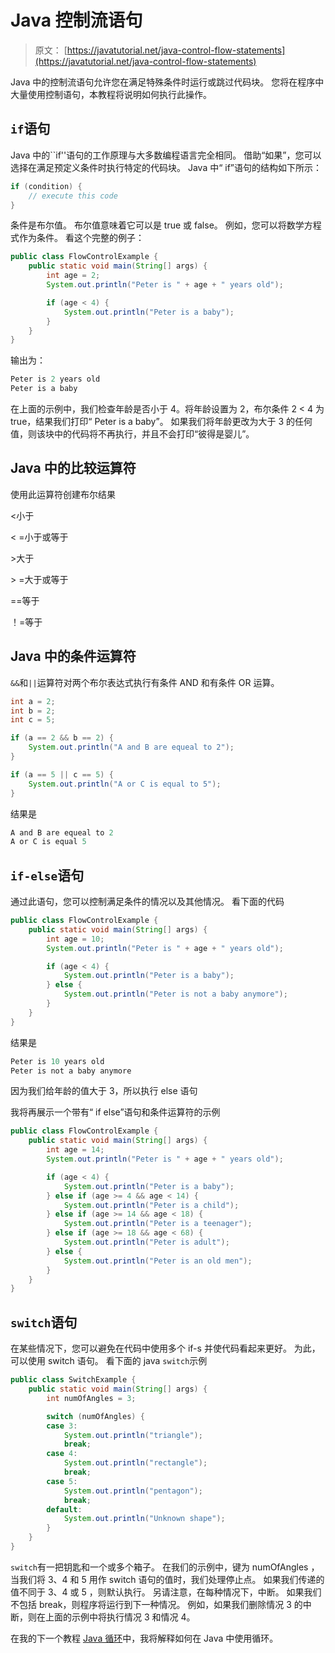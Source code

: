 # Java 控制流语句

> 原文： [https://javatutorial.net/java-control-flow-statements](https://javatutorial.net/java-control-flow-statements)

Java 中的控制流语句允许您在满足特殊条件时运行或跳过代码块。 您将在程序中大量使用控制语句，本教程将说明如何执行此操作。

## `if`语句

Java 中的``if''语句的工作原理与大多数编程语言完全相同。 借助“如果”，您可以选择在满足预定义条件时执行特定的代码块。 Java 中“ if”语句的结构如下所示：

```java
if (condition) {
	// execute this code
}
```

条件是布尔值。 布尔值意味着它可以是 true 或 false。 例如，您可以将数学方程式作为条件。 看这个完整的例子：

```java
public class FlowControlExample {
	public static void main(String[] args) {
		int age = 2;
		System.out.println("Peter is " + age + " years old");

		if (age < 4) {
			System.out.println("Peter is a baby");
		}
	}
}
```

输出为：

```java
Peter is 2 years old
Peter is a baby
```

在上面的示例中，我们检查年龄是否小于 4。将年龄设置为 2，布尔条件 2 &lt; 4 为 true，结果我们打印“ Peter is a baby”。 如果我们将年龄更改为大于 3 的任何值，则该块中的代码将不再执行，并且不会打印“彼得是婴儿”。

## Java 中的比较运算符

使用此运算符创建布尔结果

&lt;小于

&lt; =小于或等于

&gt;大于

&gt; =大于或等于

==等于

！=等于

## Java 中的条件运算符

`&&`和`||`运算符对两个布尔表达式执行有条件 AND 和有条件 OR 运算。

```java
int a = 2;
int b = 2;
int c = 5;

if (a == 2 && b == 2) {
	System.out.println("A and B are equeal to 2");
}

if (a == 5 || c == 5) {
	System.out.println("A or C is equal to 5");
}
```

结果是

```java
A and B are equeal to 2
A or C is equal 5
```

## `if-else`语句

通过此语句，您可以控制满足条件的情况以及其他情况。 看下面的代码

```java
public class FlowControlExample {
	public static void main(String[] args) {
		int age = 10;
		System.out.println("Peter is " + age + " years old");

		if (age < 4) {
			System.out.println("Peter is a baby");
		} else {
			System.out.println("Peter is not a baby anymore");
		}
	}
}
```

结果是

```java
Peter is 10 years old
Peter is not a baby anymore
```

因为我们给年龄的值大于 3，所以执行 else 语句

我将再展示一个带有“ if else”语句和条件运算符的示例

```java
public class FlowControlExample {
	public static void main(String[] args) {
		int age = 14;
		System.out.println("Peter is " + age + " years old");

		if (age < 4) {
			System.out.println("Peter is a baby");
		} else if (age >= 4 && age < 14) {
			System.out.println("Peter is a child");
		} else if (age >= 14 && age < 18) {
			System.out.println("Peter is a teenager");
		} else if (age >= 18 && age < 68) {
			System.out.println("Peter is adult");
		} else {
			System.out.println("Peter is an old men");
		}
	}
}
```

## `switch`语句

在某些情况下，您可以避免在代码中使用多个 if-s 并使代码看起来更好。 为此，可以使用 switch 语句。 看下面的 java `switch`示例

```java
public class SwitchExample {
	public static void main(String[] args) {
		int numOfAngles = 3;

		switch (numOfAngles) {
		case 3:
			System.out.println("triangle");
			break;
		case 4:
			System.out.println("rectangle");
			break;
		case 5:
			System.out.println("pentagon");
			break;
		default:
			System.out.println("Unknown shape");
		}
	}
}
```

`switch`有一把钥匙和一个或多个箱子。 在我们的示例中，键为 numOfAngles ，当我们将 3、4 和 5 用作 switch 语句的值时，我们处理停止点。 如果我们传递的值不同于 3、4 或 5 ，则默认执行。 另请注意，在每种情况下，中断。 如果我们不包括 break，则程序将运行到下一种情况。 例如，如果我们删除情况 3 的中断，则在上面的示例中将执行情况 3 和情况 4。

在我的下一个教程 [Java 循环](http://javatutorial.net/java-loops "Java Loops")中，我将解释如何在 Java 中使用循环。
